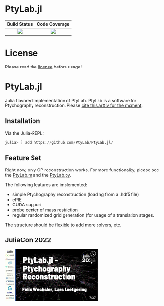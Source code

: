 # PtyLab.jl

| **Build Status**                          | **Code Coverage**               |
|:-----------------------------------------:|:-------------------------------:|
| [![][CI-img]][CI-url] | [![][codecov-img]][codecov-url] |

# License
Please read the [license](https://github.com/PtyLab/PtyLab.jl/blob/main/LICENSE.md) before usage!


# PtyLab.jl

Julia flavored implementation of PtyLab. PtyLab is a software for Ptychography reconstruction.
Please [cite this arXiv for the moment](https://arxiv.org/abs/2301.06595).

## Installation
Via the Julia-REPL:
```julia
julia> ] add https://github.com/PtyLab/PtyLab.jl/
```

## Feature Set
Right now, only CP reconstruction works. For more functionality, please see the [PtyLab.m](https://github.com/PtyLab/PtyLab.m) and the [PtyLab.py](https://github.com/PtyLab/PtyLab.py).

The following features are implemented:
* simple Ptychography reconstruction (loading from a .hdf5 file)
* ePIE
* CUDA support
* probe center of mass restriction
* regular randomized grid generation (for usage of a translation stages.

The structure should be flexible to add more solvers, etc.



## JuliaCon 2022
<a  href="https://www.youtube.com/watch?v=pDp83OxBJ_I"><img src="docs/src/assets/juliacon.png"  width="300"></a>



[docs-dev-img]: https://img.shields.io/badge/docs-dev-pink.svg
[docs-dev-url]: https://ptylab.github.io/PtyLab.jl/dev/

[docs-stable-img]: https://img.shields.io/badge/docs-stable-darkgreen.svg
[docs-stable-url]:  https://ptylab.github.io/PtyLab.jl/stable/

[CI-img]: https://github.com/ptylab/PtyLab.jl/actions/workflows/ci.yml/badge.svg
[CI-url]: https://github.com/ptylab/PtyLab.jl/actions/workflows/ci.yml

[codecov-img]: https://codecov.io/gh/PtyLab/PtyLab.jl/branch/main/graph/badge.svg?token=OQ6BQCUFQB
[codecov-url]: https://codecov.io/gh/ptylab/PtyLab.jl
